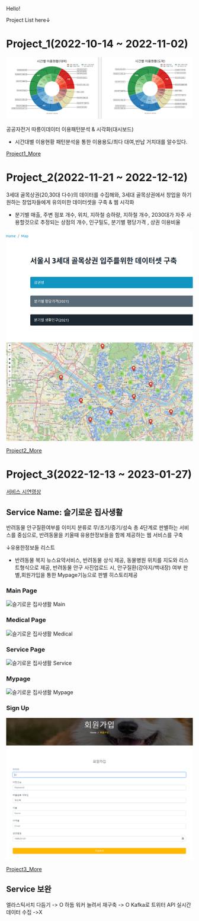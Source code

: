 Hello!


Project List here↓ 

# Project_1(2022-10-14 ~ 2022-11-02)

![시간대별따릉이분석](/project_1_donut.PNG)

공공자전거 따릉이데이터 이용패턴분석 & 시각화(대시보드)

- 시간대별 이용현황 패턴분석을 통한 이용용도/최다 대여,반납 거치대를 알수있다.

[Project1_More](https://github.com/LeNaHod/Project)


# Project_2(2022-11-21 ~ 2022-12-12)

3세대 골목상권(20,30대 다수)의 데이터를 수집해와, 3세대 골목상권에서 창업을 하기 원하는 창업자들에게 유의미한 데이터셋을 구축 & 웹 시각화

- 분기별 매출, 주변 점포 개수, 위치, 지하철 승하량, 지하철 개수, 2030대가 자주 사용할것으로 추정되는 상점의 개수, 인구밀도, 분기별 평당가격 , 상권 이용비율
 
![골목상권 데이터셋 구축](/project_2_web.PNG)
![골목상권 데이터셋 구축2](/project_2_web2.PNG)

[Project2_More](https://github.com/LeNaHod/Project_2)


# Project_3(2022-12-13 ~ 2023-01-27)
[서비스 시연영상](https://www.youtube.com/watch?v=pI_dkQX9XOw)
## Service Name: 슬기로운 집사생활 

반려동물 안구질환여부를 이미지 분류로 무/초기/중기/성숙 총 4단계로 판별하는 서비스를 중심으로, 반려동물을 키울때 유용한정보들을 함께 제공하는 웹 서비스를 구축

↓유용한정보들 리스트

- 반려동물 복지 뉴스요약서비스, 반려동물 상식 제공, 동물병원 위치를 지도와 리스트형식으로 제공, 반려동물 안구 사진업로드 시, 안구질환(강아지/백내장) 여부 판별,회원가입을 통한 Mypage기능으로 판별 히스토리제공

### Main Page
![슬기로운 집사생활 Main](/project_3_main_gif.gif)

### Medical Page
![슬기로운 집사생활 Medical](/project_3_medical_gif.gif)

### Service Page
![슬기로운 집사생활 Service](/project_3_service_gif.gif)

### Mypage 
![슬기로운 집사생활 Mypage](/project_3_myapge_gif.gif)

### Sign Up
![슬기로운 집사생활 Sign Up](/project_3_member_1.PNG)


[Project3_More](https://github.com/LeNaHod/petservice)

## Service 보완

엘라스틱서치 다듬기 -> O
하둡 워커 늘려서 재구축 -> O
Kafka로 트위터 API 실시간 데이터 수집 ->X



